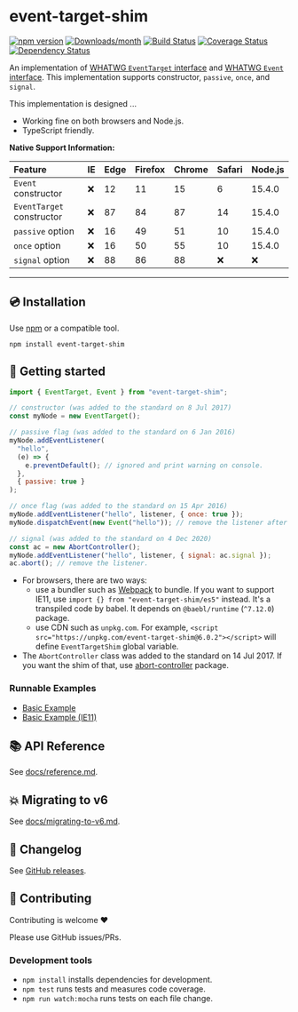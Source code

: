 # event-target-shim

[![npm version](https://img.shields.io/npm/v/event-target-shim.svg)](https://www.npmjs.com/package/event-target-shim)
[![Downloads/month](https://img.shields.io/npm/dm/event-target-shim.svg)](http://www.npmtrends.com/event-target-shim)
[![Build Status](https://github.com/mysticatea/event-target-shim/workflows/CI/badge.svg)](https://github.com/mysticatea/event-target-shim/actions)
[![Coverage Status](https://codecov.io/gh/mysticatea/event-target-shim/branch/master/graph/badge.svg)](https://codecov.io/gh/mysticatea/event-target-shim)
[![Dependency Status](https://david-dm.org/mysticatea/event-target-shim.svg)](https://david-dm.org/mysticatea/event-target-shim)

An implementation of [WHATWG `EventTarget` interface](https://dom.spec.whatwg.org/#interface-eventtarget) and [WHATWG `Event` interface](https://dom.spec.whatwg.org/#interface-event). This implementation supports constructor, `passive`, `once`, and `signal`.

This implementation is designed ...

- Working fine on both browsers and Node.js.
- TypeScript friendly.

**Native Support Information:**

| Feature                   | IE  | Edge | Firefox | Chrome | Safari | Node.js |
| :------------------------ | :-- | :--- | :------ | :----- | :----- | :------ |
| `Event` constructor       | ❌  | 12   | 11      | 15     | 6      | 15.4.0  |
| `EventTarget` constructor | ❌  | 87   | 84      | 87     | 14     | 15.4.0  |
| `passive` option          | ❌  | 16   | 49      | 51     | 10     | 15.4.0  |
| `once` option             | ❌  | 16   | 50      | 55     | 10     | 15.4.0  |
| `signal` option           | ❌  | 88   | 86      | 88     | ❌     | ❌      |

---

## 💿 Installation

Use [npm](https://www.npmjs.com/) or a compatible tool.

```
npm install event-target-shim
```

## 📖 Getting started

```js
import { EventTarget, Event } from "event-target-shim";

// constructor (was added to the standard on 8 Jul 2017)
const myNode = new EventTarget();

// passive flag (was added to the standard on 6 Jan 2016)
myNode.addEventListener(
  "hello",
  (e) => {
    e.preventDefault(); // ignored and print warning on console.
  },
  { passive: true }
);

// once flag (was added to the standard on 15 Apr 2016)
myNode.addEventListener("hello", listener, { once: true });
myNode.dispatchEvent(new Event("hello")); // remove the listener after call.

// signal (was added to the standard on 4 Dec 2020)
const ac = new AbortController();
myNode.addEventListener("hello", listener, { signal: ac.signal });
ac.abort(); // remove the listener.
```

- For browsers, there are two ways:
  - use a bundler such as [Webpack](https://webpack.js.org/) to bundle. If you want to support IE11, use `import {} from "event-target-shim/es5"` instead. It's a transpiled code by babel. It depends on `@baebl/runtime` (`^7.12.0`) package.
  - use CDN such as `unpkg.com`. For example, `<script src="https://unpkg.com/event-target-shim@6.0.2"></script>` will define `EventTargetShim` global variable.
- The `AbortController` class was added to the standard on 14 Jul 2017. If you want the shim of that, use [abort-controller](https://www.npmjs.com/package/abort-controller) package.

### Runnable Examples

- [Basic Example](https://jsbin.com/dapuwomamo/1/edit?html,console)
- [Basic Example (IE11)](https://jsbin.com/xigeyetipe/1/edit?html,console)

## 📚 API Reference

See [docs/reference.md](docs/reference.md).

## 💥 Migrating to v6

See [docs/migrating-to-v6.md](docs/migrating-to-v6.md).

## 📰 Changelog

See [GitHub releases](https://github.com/mysticatea/event-target-shim/releases).

## 🍻 Contributing

Contributing is welcome ❤️

Please use GitHub issues/PRs.

### Development tools

- `npm install` installs dependencies for development.
- `npm test` runs tests and measures code coverage.
- `npm run watch:mocha` runs tests on each file change.

